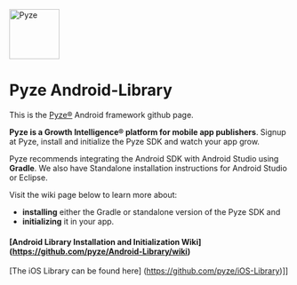 <img src="http://pyze.com/images/pyze-horizontal-color-RGB.svg" height="90" alt="Pyze"/>

# Pyze Android-Library

This is the [Pyze&reg;](http://pyze.com) Android framework github page.  

**Pyze is a Growth Intelligence&reg; platform for mobile app publishers**. Signup at Pyze, install and initialize the Pyze SDK and watch your app grow.

Pyze recommends integrating the Android SDK with Android Studio using **Gradle**. We also have Standalone installation instructions for Android Studio or Eclipse.

Visit the wiki page below to learn more about: 
* **installing** either the Gradle or standalone version of the Pyze SDK and 
* **initializing** it in your app.  

#### [Android Library Installation and Initialization Wiki] (https://github.com/pyze/Android-Library/wiki)

[The iOS Library can be found here] (https://github.com/pyze/iOS-Library)]]

